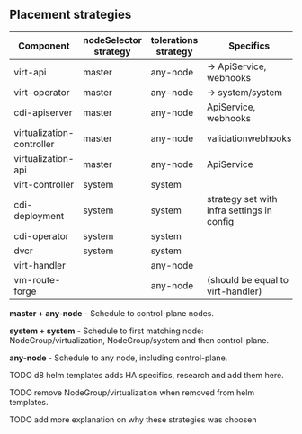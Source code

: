 ## Placement strategies

| Component                 | nodeSelector strategy | tolerations strategy | Specifics                                  |
|---------------------------|-----------------------|----------------------|--------------------------------------------|
| virt-api                  | master                | any-node             | -> ApiService, webhooks                    |
| virt-operator             | master                | any-node             | -> system/system                           |
| cdi-apiserver             | master                | any-node             | ApiService, webhooks                       |
| virtualization-controller | master                | any-node             | validationwebhooks                         |
| virtualization-api        | master                | any-node             | ApiService                                 |
| virt-controller           | system                | system               |                                            |
| cdi-deployment            | system                | system               | strategy set with infra settings in config |
| cdi-operator              | system                | system               |                                            |
| dvcr                      | system                | system               |                                            |
| virt-handler              |                       | any-node             |                                            |
| vm-route-forge            |                       | any-node             | (should be equal to virt-handler)          |


**master + any-node** - Schedule to control-plane nodes.

**system + system** - Schedule to first matching node: NodeGroup/virtualization, NodeGroup/system and then control-plane.

**any-node** - Schedule to any node, including control-plane.

TODO d8 helm templates adds HA specifics, research and add them here.

TODO remove NodeGroup/virtualization when removed from helm templates.

TODO add more explanation on why these strategies was choosen
